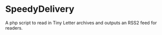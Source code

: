 # SpeedyDelivery
A php script to read in Tiny Letter archives and outputs an RSS2 feed for readers.
